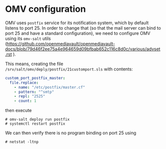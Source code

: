 # OMV configuration

OMV uses `postfix` service for its notification system, which by default listens to port 25. In order to change that (so that the mail server can bind to port 25 and have a standard configuration), we need to configure OMV using its `omv-salt` utils (https://github.com/openmediavault/openmediavault-docs/blob/79d46f2ee75a4e964659d09bfbab652c116c8d0c/various/advset.rst ).

This means, creating the file `/srv/salt/omv/deply/postfix/21customport.sls` with contents:

```yaml
custom_port_postfix_master:
  file.replace:
    - name: "/etc/postfix/master.cf"
    - pattern: "^smtp"
    - repl: "2525"
    - count: 1
```

then execute

```console
# omv-salt deploy run postfix
# systemctl restart postfix
```

We can then verify there is no program binding on port 25 using

```console
# netstat -ltnp
```
